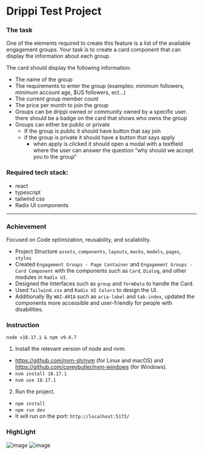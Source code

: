 # Drippi Test Project

### **The task**

One of the elements required to create this feature is a list of the available engagement groups. Your task is to create a card component that can display the information about each group.

The card should display the following information:

- The name of the group
- The requirements to enter the group  (examples: minimum followers, minimum account age, $US followers, ect…)
- The current group member count
- The price per month to join the group
- Groups can be drippi owned or community owned by a specific user. there should be a badge on the card that shows who owns the group
- Groups can either be public or private
    - If the group is public it should have button that say join
    - if the group is private it should have a button that says apply
        - when apply is clicked it should open a modal with a textfield where the user can answer the question “why should we accept you to the group”

### **Required tech stack:**
- react
- typescript
- tailwind css
- Radix UI components

-------------------------------------------------------------

### Achievement 
Focused on Code optimization, reusability, and scalability.
- Project Structure
    `assets`, `components`, `layouts`, `mocks`, `models`, `pages`, `styles`
- Created `Engagement Groups - Page Container` and `Engagement Groups - Card Component` with the components such as  `Card`, `Dialog`, and other modules in `Radix UI`.
- Designed the Interfaces such as `group` and `formData` to handle the Card.
- Used `Tailwind.css` and `Radix UI Colors` to design the UI.
- Additionally By `WAI-ARIA` such as `aria-label` and `tab-index`, updated the components more accessible and user-friendly for people with disabilities. 


### Instruction
`node v18.17.1 & npm v9.6.7`
1. Install the relevant version of node and nvm.
- https://github.com/nvm-sh/nvm (for Linux and macOS) and https://github.com/coreybutler/nvm-windows (for Windows).
- `nvm install 18.17.1`
- `nvm use 18.17.1`

2. Run the project.
- `npm install`
- `npm run dev`
- It will run on the port: `http://localhost:5173/`

### HighLight
![image](https://github.com/star1015/drippi-engagement-group-card/assets/45536419/529b9ac5-6d4a-4e86-9a8b-446be4cc0fbe)
![image](https://github.com/star1015/drippi-engagement-group-card/assets/45536419/c09e4b7f-5f10-4b64-9327-ef1d8aa66c29)

